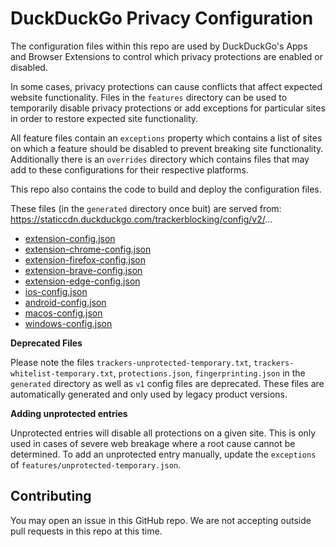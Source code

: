 # DuckDuckGo Privacy Configuration

The configuration files within this repo are used by DuckDuckGo's Apps and Browser Extensions to control which privacy protections are enabled or disabled.

In some cases, privacy protections can cause conflicts that affect expected website functionality. Files in the `features` directory can be used to temporarily disable privacy protections or add exceptions for particular sites in order to restore expected site functionality.

All feature files contain an `exceptions` property which contains a list of sites on which a feature should be disabled to prevent breaking site functionality. Additionally there is an `overrides` directory which contains files that may add to these configurations for their respective platforms.
 
This repo also contains the code to build and deploy the configuration files.
 
These files (in the `generated` directory once buit) are served from: https://staticcdn.duckduckgo.com/trackerblocking/config/v2/...

- [extension-config.json](https://staticcdn.duckduckgo.com/trackerblocking/config/v2/extension-config.json)
- [extension-chrome-config.json](https://staticcdn.duckduckgo.com/trackerblocking/config/v2/extension-chrome-config.json)
- [extension-firefox-config.json](https://staticcdn.duckduckgo.com/trackerblocking/config/v2/extension-firefox-config.json)
- [extension-brave-config.json](https://staticcdn.duckduckgo.com/trackerblocking/config/v2/extension-brave-config.json)
- [extension-edge-config.json](https://staticcdn.duckduckgo.com/trackerblocking/config/v2/extension-edge-config.json)
- [ios-config.json](https://staticcdn.duckduckgo.com/trackerblocking/config/v2/ios-config.json)
- [android-config.json](https://staticcdn.duckduckgo.com/trackerblocking/config/v2/android-config.json)
- [macos-config.json](https://staticcdn.duckduckgo.com/trackerblocking/config/v2/macos-config.json)
- [windows-config.json](https://staticcdn.duckduckgo.com/trackerblocking/config/v2/windows-config.json)
 
**Deprecated Files**

Please note the files `trackers-unprotected-temporary.txt`, `trackers-whitelist-temporary.txt`, `protections.json`, `fingerprinting.json` in the `generated` directory as well as `v1` config files are deprecated. These files are automatically generated and only used by legacy product versions.

**Adding unprotected entries**

 Unprotected entries will disable all protections on a given site. This is only used in cases of severe web breakage where a root cause cannot be determined. To add an unprotected entry manually, update the `exceptions` of `features/unprotected-temporary.json`.

## Contributing 
You may open an issue in this GitHub repo. We are not accepting outside pull requests in this repo at this time.

